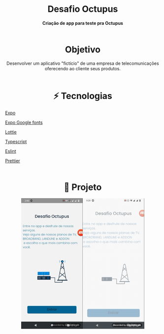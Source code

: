 <h1 align="center">
Desafio Octupus</h1>
<h4 align="center" style="margin-bottom:30px">
Criação de app para teste pra Octupus
</h4>
<div id="objetivo" style="margin-top:60px">
<h1 align="center">
Objetivo</h1>
<p align="center">
Desenvolver um aplicativo "fictício" de uma empresa de telecomunicações oferecendo ao cliente seus produtos.
</p>
</div>
<div id="tecnologias" style="margin-top:60px">
<h1 align="center" >⚡ Tecnologias</h1>
</p>
<p align="start">
<a href="https://docs.expo.io/">Expo</a>
</p>
<p align="start">
<a href="https://docs.expo.io/guides/using-custom-fonts/">Expo Google fonts</a>
</p>
<p align="start">
<a href="https://docs.expo.io/versions/latest/sdk/lottie/">Lottie</a>
</p>
<p align="start">
<a href="https://www.typescriptlang.org/">Typescript</a>
</p>
<p align="start">
<a href="https://eslint.org/">Eslint</a>
</p>
<p align="start">
<a href="https://prettier.io/">Prettier</a>
</p>
</div>
<div id="image" style="margin-top:60px;">
<h1 align="center">
🚀 Projeto
</h1>
<div style="display:flex; flex-direction: row; justify-content: center;" >
<img src="readme/home.png" width="200"/>
<img src="readme/app.gif" width="200"/>
</div>
</div>